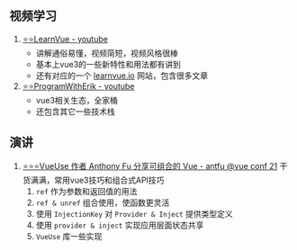 ## 视频学习

1. [⭐️⭐️LearnVue - youtube](https://www.youtube.com/c/LearnVue/videos)
   - 讲解通俗易懂，视频简短，视频风格很棒
   - 基本上vue3的一些新特性和用法都有讲到
   - 还有对应的一个 [learnvue.io](https://learnvue.co/) 网站，包含很多文章
2. [⭐️⭐️ProgramWithErik - youtube](https://www.youtube.com/c/ProgramWithErik/videos)
   - vue3相关生态，全家桶
   - 还包含其它一些技术栈



## 演讲

1. [⭐️⭐️⭐️VueUse 作者 Anthony Fu 分享可组合的 Vue - antfu @vue conf 21](https://www.bilibili.com/video/BV1x54y1V7H6/?spm_id_from=333.788.recommend_more_video.0) 干货满满，常用vue3技巧和组合式API技巧
   1. `ref` 作为参数和返回值的用法
   2. `ref & unref` 组合使用，使函数更灵活
   3. 使用 `InjectionKey` 对 `Provider & Inject` 提供类型定义
   4. 使用 `provider & inject` 实现应用层面状态共享
   5. `VueUse` 库一些实现